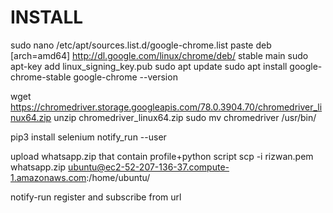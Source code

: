 # INSTALL


sudo nano /etc/apt/sources.list.d/google-chrome.list
paste deb [arch=amd64] http://dl.google.com/linux/chrome/deb/ stable main
sudo apt-key add linux_signing_key.pub
sudo apt update
sudo apt install google-chrome-stable
google-chrome --version



wget https://chromedriver.storage.googleapis.com/78.0.3904.70/chromedriver_linux64.zip
unzip chromedriver_linux64.zip 
sudo mv chromedriver /usr/bin/


pip3 install selenium notify_run --user



upload whatsapp.zip that contain profile+python script
scp -i rizwan.pem whatsapp.zip ubuntu@ec2-52-207-136-37.compute-1.amazonaws.com:/home/ubuntu/



notify-run register and subscribe from url 

